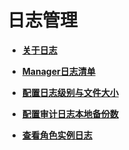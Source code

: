 # 日志管理<a name="admin_guide_000192"></a>

-   **[关于日志](关于日志.md)**  

-   **[Manager日志清单](Manager日志清单.md)**  

-   **[配置日志级别与文件大小](配置日志级别与文件大小.md)**  

-   **[配置审计日志本地备份数](配置审计日志本地备份数.md)**  

-   **[查看角色实例日志](查看角色实例日志.md)**  


